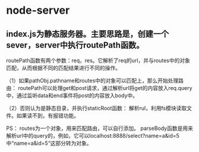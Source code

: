 # node-server

## index.js为静态服务器。主要思路是，创建一个sever，server中执行routePath函数。

routePath函数有两个参数：req，res。它解析了req的url，并与routes中的对象匹配，从而根据不同的匹配结果进行不同的操作。

（1）如果pathObj.pathname和routes中的对象可以匹配上，那么开始处理路由：
routePath可以处理get和post请求，通过解析url将get的内容放入req.query中，通过监听data和end事件将post的内容放入body中。

（2）否则认为是静态目录，并执行staticRoot函数：
解析rul，利用fs模块读取文件。如果读不到，有报错功能。


PS：
routes为一个对象，用来匹配路由，可以自行添加。
parseBody函数是用来解析url中的query的，例如，它可以localhost:8888/select?name=a&id=5中“name=a&id=5“这部分转为对象。
